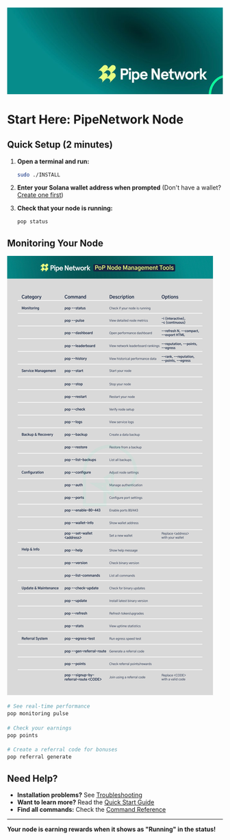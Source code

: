![Pipe Network](docs/images/pipe-network-pop.jpeg)

# Start Here: PipeNetwork Node

## Quick Setup (2 minutes)

1. **Open a terminal and run:**
   ```bash
   sudo ./INSTALL
   ```

2. **Enter your Solana wallet address when prompted**
   (Don't have a wallet? [Create one first](docs/guides/wallet-setup.md))

3. **Check that your node is running:**
   ```bash
   pop status
   ```

## Monitoring Your Node

![PoP Node Management Tools](docs/images/PoP-node-management.jpeg)

```bash
# See real-time performance
pop monitoring pulse

# Check your earnings
pop points

# Create a referral code for bonuses
pop referral generate
```

## Need Help?

- **Installation problems?** See [Troubleshooting](docs/reference/troubleshooting.md)
- **Want to learn more?** Read the [Quick Start Guide](docs/guides/quick-start.md)
- **Find all commands:** Check the [Command Reference](docs/reference/cli.md)

---

**Your node is earning rewards when it shows as "Running" in the status!** 